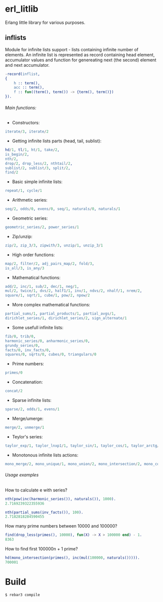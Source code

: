 # erl_litlib

Erlang little library for various purposes.

## inflists

Module for infinite lists support - lists containing infinite number of elements. An infinite list is represented as record containing head element, accumulator values and function for genereating next (the second) element and next accumulator.

```Erlang
-record(inflist,
{
    h :: term(),
    acc :: term(),
    f :: fun((term(), term()) -> {term(), term()})
}).
```

###### Main functions:

- Constructors:

```Erlang
iterate/3, iterate/2
```

- Getting infinite lists parts (head, tail, sublist):

```Erlang
hd/1, tl/1, ht/1, take/2,
is_begin/2,
nth/2,
drop/2, drop_less/2, nthtail/2,
sublist/2, sublist/3, split/2,
find/2
```

- Basic simple infinite lists:

```Erlang
repeat/1, cycle/1
```

- Arithmetic series:

```Erlang
seq/2, odds/0, evens/0, seq/1, naturals/0, naturals/1
```

- Geometric series:

```Erlang
geometric_series/2, power_series/1
```

- Zip/unzip:

```Erlang
zip/2, zip_3/3, zipwith/3, unzip/1, unzip_3/1
```

- High order functions:

```Erlang
map/2, filter/2, adj_pairs_map/2, fold/3,
is_all/3, is_any/3
```

- Mathematical functions:

```Erlang
add/2, inc/1, sub/2, dec/1, neg/1,
mul/2, twice/1, dvs/2, half1/1, inv/1, ndvs/2, nhalf/1, nrem/2,
square/1, sqrt/1, cube/1, pow/2, npow/2
```

- More complex mathematical functions:

```Erlang
partial_sums/1, partial_products/1, partial_avgs/1,
dirichlet_series/1, dirichlet_series/2, sign_alternate/1
```

- Some usefull infinite lists:

```Erlang
fib/0, trib/0,
harmonic_series/0, anharmonic_series/0,
grundy_series/0,
facts/0, inv_facts/0,
squares/0, sqrts/0, cubes/0, triangulars/0
```

- Prime numbers:

```Erlang
primes/0
```

- Concatenation:

```Erlang
concat/2
```

- Sparse infinite lists:

```Erlang
sparse/2, odds/1, evens/1
```

- Merge/umerge:

```Erlang
merge/2, unmerge/1
```

- Teylor's series:

```Erlang
taylor_exp/1, taylor_lnxp1/1, taylor_sin/1, taylor_cos/1, taylor_arctg/1
```

- Monotonous infinite lists actions:

```Erlang
mono_merge/2, mono_unique/1, mono_union/2, mono_intersection/2, mono_complement/2
```

###### Usage examples

How to calculate e with series?

```Erlang
nth(pow(inc(harmonic_series()), naturals()), 1000).
2.7169239322355936

nth(partial_sums(inv_facts()), 100).
2.7182818284590455
```

How many prime numbers between 10000 and 100000?

```Erlang
find(drop_less(primes(), 10000), fun(X) -> X > 100000 end) - 1.
8363
```

How to find first 100000n + 1 prime?

```Erlang
hd(mono_intersection(primes(), inc(mul(100000, naturals())))).
700001
```

# Build

```
$ rebar3 compile
```
